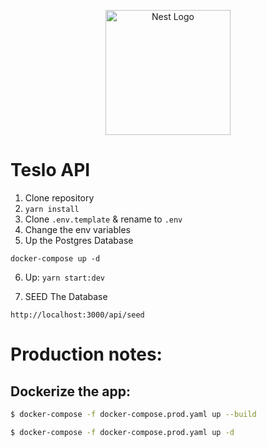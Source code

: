 <p align="center">
  <a href="http://nestjs.com/" target="blank"><img src="https://nestjs.com/img/logo-small.svg" width="200" alt="Nest Logo" /></a>
</p>


# Teslo API

1. Clone repository
2. ```yarn install```
3. Clone ```.env.template``` & rename to ```.env```
4. Change the env variables
5. Up the Postgres Database
```
docker-compose up -d
```

6. Up: ```yarn start:dev```

7. SEED The Database
```
http://localhost:3000/api/seed
```

# Production notes:

## Dockerize the app:

```bash
$ docker-compose -f docker-compose.prod.yaml up --build
```
```bash
$ docker-compose -f docker-compose.prod.yaml up -d
```